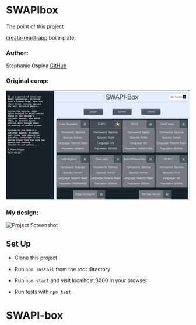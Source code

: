 # SWAPIbox

The point of this project 

[create-react-app](https://github.com/facebookincubator/create-react-app) boilerplate.

### Author:

Stephanie Ospina [GitHub](https://github.com/sospinar21)  

### Original comp:

![Comp Spec](./src/assets/comp.png)  

### My design:

![Project Screenshot](https://media.giphy.com/media/tIwoZiw4d1dZLC8Kq5/giphy.gif)

## Set Up

* Clone this project

* Run `npm install` from the root directory

* Run `npm start` and visit localhost:3000 in your browser

* Run tests with `npm test`
# SWAPI-box
